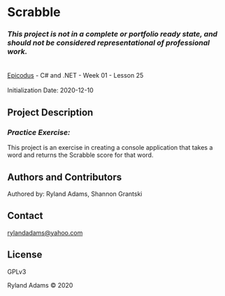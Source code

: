 # Scrabble
### _This project is not in a complete or portfolio ready state, and should not be considered representational of professional work._<br><br>
[Epicodus](https://www.epicodus.com/) - C# and .NET - Week 01 - Lesson 25<br><br>
Initialization Date: 2020-12-10

## Project Description
### _Practice Exercise:_<br>
This project is an exercise in creating a console application that takes a word and returns the Scrabble score for that word.

## Authors and Contributors
Authored by: Ryland Adams, Shannon Grantski

## Contact
rylandadams@yahoo.com

## License
GPLv3

Ryland Adams © 2020
